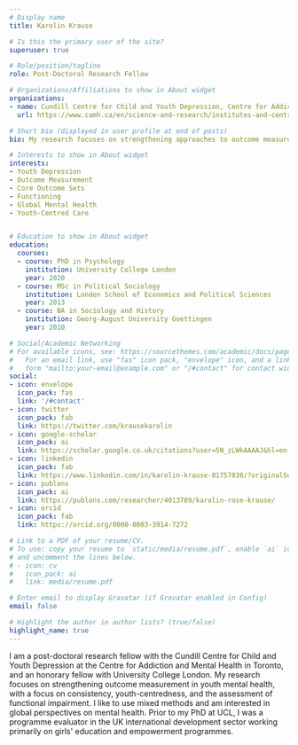 ```yaml
---
# Display name
title: Karolin Krause

# Is this the primary user of the site?
superuser: true

# Role/position/tagline
role: Post-Doctoral Research Fellow

# Organizations/Affiliations to show in About widget
organizations:
- name: Cundill Centre for Child and Youth Depression, Centre for Addiction and Mental Health, Toronto
  url: https://www.camh.ca/en/science-and-research/institutes-and-centres/cundill-centre-for-child-and-youth-depression

# Short bio (displayed in user profile at end of posts)
bio: My research focuses on strengthening approaches to outcome measurement in child mental health, with a focus on functional impairment, and the development of core outcome sets for youth depression and anxiety. 

# Interests to show in About widget
interests:
- Youth Depression
- Outcome Measurement
- Core Outcome Sets
- Functioning
- Global Mental Health
- Youth-Centred Care


# Education to show in About widget
education:
  courses:
  - course: PhD in Psychology
    institution: University College London
    year: 2020
  - course: MSc in Political Sociology
    institution: London School of Economics and Political Sciences
    year: 2013
  - course: BA in Sociology and History
    institution: Georg-August University Goettingen
    year: 2010

# Social/Academic Networking
# For available icons, see: https://sourcethemes.com/academic/docs/page-builder/#icons
#   For an email link, use "fas" icon pack, "envelope" icon, and a link in the
#   form "mailto:your-email@example.com" or "/#contact" for contact widget.
social:
- icon: envelope
  icon_pack: fas
  link: '/#contact'
- icon: twitter
  icon_pack: fab
  link: https://twitter.com/krausekarolin
- icon: google-scholar
  icon_pack: ai
  link: https://scholar.google.co.uk/citations?user=5N_zLWkAAAAJ&hl=en
- icon: linkedin
  icon_pack: fab
  link: https://www.linkedin.com/in/karolin-krause-81757838/?originalSubdomain=fr
- icon: publons
  icon_pack: ai
  link: https://publons.com/researcher/4013789/karolin-rose-krause/
- icon: orcid
  icon_pack: fab
  link: https://orcid.org/0000-0003-3914-7272

# Link to a PDF of your resume/CV.
# To use: copy your resume to `static/media/resume.pdf`, enable `ai` icons in `params.toml`, 
# and uncomment the lines below.
# - icon: cv
#   icon_pack: ai
#   link: media/resume.pdf

# Enter email to display Gravatar (if Gravatar enabled in Config)
email: false

# Highlight the author in author lists? (true/false)
highlight_name: true
---
```


I am a post-doctoral research fellow with the Cundill Centre for Child and Youth Depression at the Centre for Addiction and Mental Health in Toronto, and an honorary fellow with University College London. My research focuses on strengthening outcome measurement in youth mental health, with a focus on consistency, youth-centredness, and the assessment of functional impairment. I like to use mixed methods and am interested in global perspectives on mental health. Prior to my PhD at UCL, I was a programme evaluator in the UK international development sector working primarily on girls' education and empowerment programmes.


